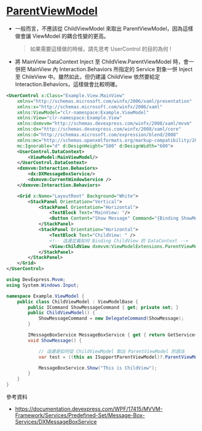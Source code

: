 # [ParentViewModel](https://documentation.devexpress.com/WPF/17449/MVVM-Framework/View-Models/ViewModel-relationships-ISupportParentViewModel)

- 一般而言，不應該從 ChildViewModel 來取出 ParentViewModel，因為這樣做會讓 ViewModel 的耦合性變的更高。

    > 如果需要這樣做的時候，請先思考 UserControl 的目的為何 !

- 將 MainView DataContext Inject 至 ChildView.ParentViewModel 時，會一併把 MainView 內 Interaction.Behaviors 所指定的 Service 對象一併 Inject 至 ChileView 中。雖然如此，但仍建議 ChildView 依然要給定 Interaction.Behaviors，這樣做會比較明確。

```xml
<UserControl x:Class="Example.View.MainView"
    xmlns="http://schemas.microsoft.com/winfx/2006/xaml/presentation"
    xmlns:x="http://schemas.microsoft.com/winfx/2006/xaml"
    xmlns:ViewModel="clr-namespace:Example.ViewModel"
    xmlns:View="clr-namespace:Example.View"
    xmlns:dxmvvm="http://schemas.devexpress.com/winfx/2008/xaml/mvvm"
    xmlns:dx="http://schemas.devexpress.com/winfx/2008/xaml/core"
    xmlns:d="http://schemas.microsoft.com/expression/blend/2008"
    xmlns:mc="http://schemas.openxmlformats.org/markup-compatibility/2006"
    mc:Ignorable="d" d:DesignHeight="500" d:DesignWidth="600">
    <UserControl.DataContext>
        <ViewModel:MainViewModel/>
    </UserControl.DataContext>
    <dxmvvm:Interaction.Behaviors>
        <dx:DXMessageBoxService/>
        <dxmvvm:CurrentWindowService />
    </dxmvvm:Interaction.Behaviors>

    <Grid x:Name="LayoutRoot" Background="White">
        <StackPanel Orientation="Vertical">
            <StackPanel Orientation="Horizontal">
                <TextBlock Text="MainView: "/>
                <Button Content="Show Message" Command="{Binding ShowMessageCommand}"/>
            </StackPanel>
            <StackPanel Orientation="Horizontal">
                <TextBlock Text="ChildView: " />
                <!-- 這邊定義如何 Binding ChildView 的 DataContext -->
                <View:ChildView dxmvvm:ViewModelExtensions.ParentViewModel="{Binding DataContext, ElementName=LayoutRoot}" />
            </StackPanel>
        </StackPanel>
    </Grid>
</UserControl>

```

```csharp
using DevExpress.Mvvm;
using System.Windows.Input;

namespace Example.ViewModel {
    public class ChildViewModel : ViewModelBase {
        public ICommand ShowMessageCommand { get; private set; }
        public ChildViewModel() {
            ShowMessageCommand = new DelegateCommand(ShowMessage);
        }

        IMessageBoxService MessageBoxService { get { return GetService<IMessageBoxService>(ServiceSearchMode.PreferParents); } }
        void ShowMessage() {

            // 這邊是如何從 ChildViewModel 取出 ParentViewModel 的語法
            var test = ((this as ISupportParentViewModel)?.ParentViewModel as MainViewModel)?.Test ?? string.Empty;

            MessageBoxService.Show("This is ChildView");
        }
    }
}

```

參考資料

- https://documentation.devexpress.com/WPF/17415/MVVM-Framework/Services/Predefined-Set/Message-Box-Services/DXMessageBoxService
